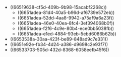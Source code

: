 - ((66519638-cf5d-409b-9b98-15acabf2268c))
	- ((6651adea-81d4-40a5-b96d-af6739e572eb))
	- ((6651adea-52dd-4aa8-9942-a75af9a6a23f))
	- ((6651adea-46e0-40ea-8fc4-3ef394068b0f))
	- ((6651adea-f2f6-4c9e-80b4-ece0bb5038fb))
	- ((6651adea-e1ed-4884-93eb-5ebd6086b62b))
- ((6653538a-30aa-423f-be89-848ad9c7e331))
- ((6651e92e-fb34-4d24-a386-d9698c2e93f7))
- ((66533703-505d-432d-8368-6058eefb45f6))